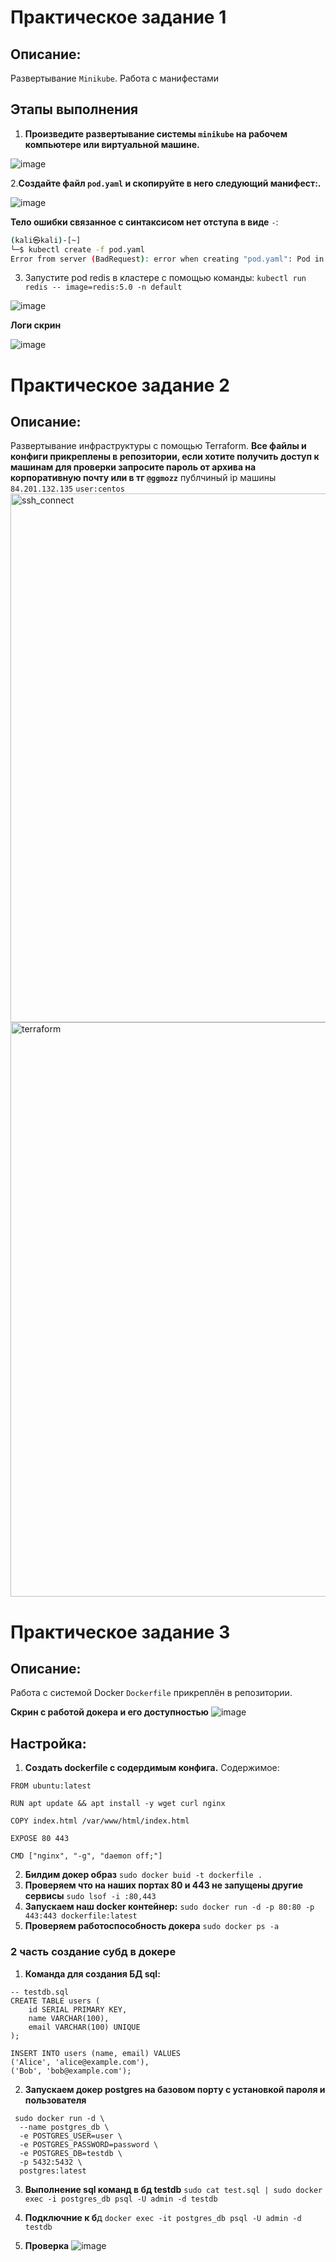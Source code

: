 # Практическое задание 1
## Описание: 
Развертывание `Minikube`. Работа с манифестами

## Этапы выполнения 

1. **Произведите развертывание системы `minikube` на рабочем компьютере или виртуальной машине.**

![image](https://github.com/user-attachments/assets/37c9cb1d-b167-4c2d-98e8-c0b9d6af50b7)



2.**Cоздайте файл `pod.yaml` и скопируйте в него следующий манифест:.**

![image](https://github.com/user-attachments/assets/2a93900c-1237-44c7-a893-ff1bcb1537a1)


**Тело ошибки связанное с синтаксисом нет отступа в виде** `-`:

```bash
(kali㉿kali)-[~]
└─$ kubectl create -f pod.yaml              
Error from server (BadRequest): error when creating "pod.yaml": Pod in version "v1" cannot be handled as a Pod: json: cannot unmarshal object into Go struct field PodSpec.spec.containers of type []v1.Container
```

3.  Запустите pod redis в кластере с помощью команды: 
`kubectl run redis -- image=redis:5.0 -n default`
   
![image](https://github.com/user-attachments/assets/efb106fb-326a-4c00-8a6f-5eb4ccb9704e)


**Логи скрин**

![image](https://github.com/user-attachments/assets/bce7b56d-e083-482e-9317-44d4c66f2853)


# Практическое задание 2
## Описание: 
Развертывание инфраструктуры c помощью Terraform.
**Все файлы и конфиги прикреплены в репозитории, если хотите получить доступ к машинам для проверки запросите пароль от архива на корпоративную почту или в тг `@ggmozz`** публчиный ip машины `84.201.132.135` `user:centos`
<img width="846" alt="ssh_connect" src="https://github.com/user-attachments/assets/e42f10cc-4eff-4752-bd1c-8c78fd3e33cb" />
<img width="919" alt="terraform" src="https://github.com/user-attachments/assets/5cb10750-8f7b-467d-8907-76529c383633" />

# Практическое задание 3 
## Описание:
Работа с системой Docker
`Dockerfile` прикреплён в репозитории.

**Скрин с работой докера и его доступностью**
![image](https://github.com/user-attachments/assets/db4130f7-eb1c-442e-aac6-bcadde8bb056)

## Настройка:
1. **Создать dockerfile с содердимым конфига.**
   Содержимое:
```
FROM ubuntu:latest

RUN apt update && apt install -y wget curl nginx

COPY index.html /var/www/html/index.html

EXPOSE 80 443

CMD ["nginx", "-g", "daemon off;"]
```
2. **Билдим докер образ**
`sudo docker buid -t dockerfile .`
3. **Проверяем что на наших портах 80 и 443 не запущены другие сервисы**
`sudo lsof -i :80,443`
4. **Запускаем наш docker контейнер:**
`sudo docker run -d -p 80:80 -p 443:443 dockerfile:latest`
5. **Проверяем работоспособность докера**
`sudo docker ps -a`
### 2 часть создание субд в докере 
1. **Команда для создания БД sql:**
```mysql
-- testdb.sql
CREATE TABLE users (
    id SERIAL PRIMARY KEY,
    name VARCHAR(100),
    email VARCHAR(100) UNIQUE
);

INSERT INTO users (name, email) VALUES
('Alice', 'alice@example.com'),
('Bob', 'bob@example.com');
```
2. **Запускаем докер postgres на базовом порту с установкой пароля и пользователя** 
```  
 sudo docker run -d \
  --name postgres_db \
  -e POSTGRES_USER=user \
  -e POSTGRES_PASSWORD=password \
  -e POSTGRES_DB=testdb \
  -p 5432:5432 \
  postgres:latest
```
3. **Выполнение sql команд в бд testdb** 
`sudo cat test.sql | sudo docker exec -i postgres_db psql -U admin -d testdb`

4. **Подключние к б**д
`docker exec -it postgres_db psql -U admin -d testdb`

5. **Проверка**
![image](https://github.com/user-attachments/assets/0536ad64-019d-4524-89d5-3390e0001266)








